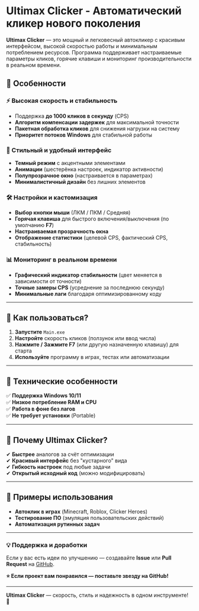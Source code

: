 # **Ultimax Clicker - Автоматический кликер нового поколения**  

**Ultimax Clicker** — это мощный и легковесный автокликер с красивым интерфейсом, высокой скоростью работы и минимальным потреблением ресурсов. Программа поддерживает настраиваемые параметры кликов, горячие клавиши и мониторинг производительности в реальном времени.  

## **🔹 Особенности**  

### **⚡ Высокая скорость и стабильность**  
- Поддержка **до 1000 кликов в секунду** (CPS)  
- **Алгоритм компенсации задержек** для максимальной точности  
- **Пакетная обработка кликов** для снижения нагрузки на систему  
- **Приоритет потоков Windows** для стабильной работы  

### **🎨 Стильный и удобный интерфейс**  
- **Темный режим** с акцентными элементами  
- **Анимации** (шестерёнка настроек, индикатор активности)  
- **Полупрозрачное окно** (настраивается в параметрах)  
- **Минималистичный дизайн** без лишних элементов  

### **🛠 Настройки и кастомизация**  
- **Выбор кнопки мыши** (ЛКМ / ПКМ / Средняя)  
- **Горячая клавиша** для быстрого включения/выключения (по умолчанию **F7**)  
- **Настраиваемая прозрачность окна**  
- **Отображение статистики** (целевой CPS, фактический CPS, стабильность)  

### **📊 Мониторинг в реальном времени**  
- **Графический индикатор стабильности** (цвет меняется в зависимости от точности)  
- **Точные замеры CPS** (усреднение за последнюю секунду)  
- **Минимальные лаги** благодаря оптимизированному коду  

---

## **🔹 Как пользоваться?**  
1. **Запустите** `Main.exe`  
2. **Настройте** скорость кликов (ползунок или ввод числа)  
3. **Нажмите / Зажмите F7** (или другую назначенную клавишу) для старта  
4. **Используйте** программу в играх, тестах или автоматизации  

---

## **🔹 Технические особенности**  
✅ **Поддержка Windows 10/11**  
✅ **Низкое потребление RAM и CPU**  
✅ **Работа в фоне без лагов**  
✅ **Не требует установки** (Portable)  

---

## **🔹 Почему Ultimax Clicker?**  
✔ **Быстрее** аналогов за счёт оптимизации  
✔ **Красивый интерфейс** без "кустарного" вида  
✔ **Гибкость настроек** под любые задачи  
✔ **Открытый исходный код** (можно модифицировать)  

---

## **📌 Примеры использования**  
- **Автоклик в играх** (Minecraft, Roblox, Clicker Heroes)  
- **Тестирование ПО** (эмуляция пользовательских действий)  
- **Автоматизация рутинных задач**  

---

### **💡 Поддержка и доработки**  
Если у вас есть идеи по улучшению — создавайте **Issue** или **Pull Request** на [GitHub](https://github.com/Nureeks/UltimaxClicker).  

**⭐ Если проект вам понравился — поставьте звезду на GitHub!**  

---

**Ultimax Clicker** — скорость, стиль и надежность в одном инструменте! 🚀
